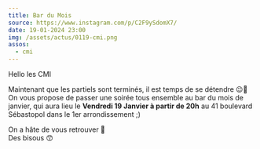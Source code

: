 ```yaml
---
title: Bar du Mois
source: https://www.instagram.com/p/C2F9ySdomX7/
date: 19-01-2024 23:00
img: /assets/actus/0119-cmi.png
assos:
  - cmi
---
```


Hello les CMI

Maintenant que les partiels sont terminés, il est temps de se détendre 😉🍻On vous propose de passer une soirée tous ensemble au bar du mois de janvier, qui aura lieu le __Vendredi 19 Janvier à partir de 20h__ au 41 boulevard Sébastopol dans le 1er arrondissement ;)

On a hâte de vous retrouver 💚  
Des bisous 😙
